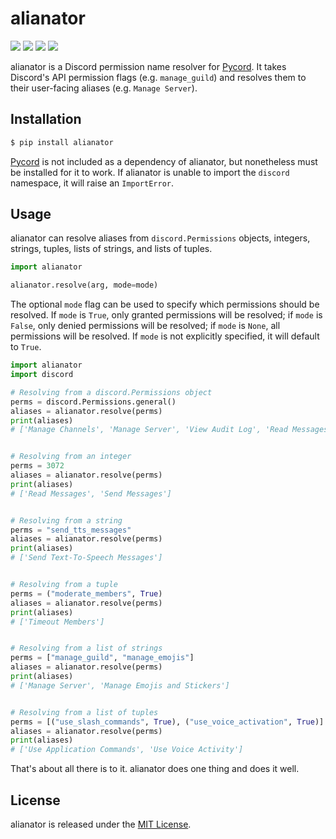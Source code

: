 # alianator

<a href="https://pypi.org/project/alianator/"><img src="https://img.shields.io/pypi/pyversions/alianator?logo=python&logoColor=white&style=for-the-badge"></a>
<a href="https://pypi.org/project/alianator/"><img src="https://img.shields.io/pypi/v/alianator?color=green&logo=pypi&logoColor=white&style=for-the-badge"></a>
<a href="https://github.com/celsiusnarhwal/alianator/releases"><img src="https://img.shields.io/github/v/release/celsiusnarhwal/alianator?color=orange&label=latest%20release&logo=github&sort=semver&style=for-the-badge"></a>
<a href="https://github.com/celsiusnarhwal/alianator/blob/master/LICENSE.md"><img src="https://img.shields.io/pypi/l/alianator?color=03cb98&style=for-the-badge"></a>

alianator is a Discord permission name resolver for [Pycord](https://github.com/Pycord-Development/pycord). 
It takes Discord's API permission flags (e.g. `manage_guild`) and resolves them to their user-facing aliases (e.g. `Manage Server`).

## Installation

```bash
$ pip install alianator
```

[Pycord](https://github.com/Pycord-Development/pycord) is not included as a dependency of alianator, but nonetheless must 
be installed for it to work. If alianator is unable to import the `discord` namespace, it will raise an `ImportError`.

## Usage

alianator can resolve aliases from `discord.Permissions` objects, integers, strings, tuples, lists of strings, and lists
of tuples.

```python
import alianator

alianator.resolve(arg, mode=mode)
```

The optional `mode` flag can be used to specify which permissions should be resolved. If `mode` is `True`, only granted
permissions will be resolved; if `mode` is `False`, only denied permissions will be resolved; if `mode` is `None`, all
permissions will be resolved. If `mode` is not explicitly specified, it will default to `True`.

```python
import alianator
import discord

# Resolving from a discord.Permissions object
perms = discord.Permissions.general()
aliases = alianator.resolve(perms)
print(aliases)
# ['Manage Channels', 'Manage Server', 'View Audit Log', 'Read Messages', 'View Guild Insights', 'Manage Roles', 'Manage Webhooks', 'Manage Emojis and Stickers']


# Resolving from an integer
perms = 3072
aliases = alianator.resolve(perms)
print(aliases)
# ['Read Messages', 'Send Messages']


# Resolving from a string
perms = "send_tts_messages"
aliases = alianator.resolve(perms)
print(aliases)
# ['Send Text-To-Speech Messages']


# Resolving from a tuple
perms = ("moderate_members", True)
aliases = alianator.resolve(perms)
print(aliases)
# ['Timeout Members']


# Resolving from a list of strings
perms = ["manage_guild", "manage_emojis"]
aliases = alianator.resolve(perms)
print(aliases)
# ['Manage Server', 'Manage Emojis and Stickers']


# Resolving from a list of tuples
perms = [("use_slash_commands", True), ("use_voice_activation", True)]
aliases = alianator.resolve(perms)
print(aliases)
# ['Use Application Commands', 'Use Voice Activity']
```

That's about all there is to it. alianator does one thing and does it well.

## License

alianator is released under the [MIT License](https://github.com/celsiusnarhwal/alianator/blob/master/LICENSE.md).
